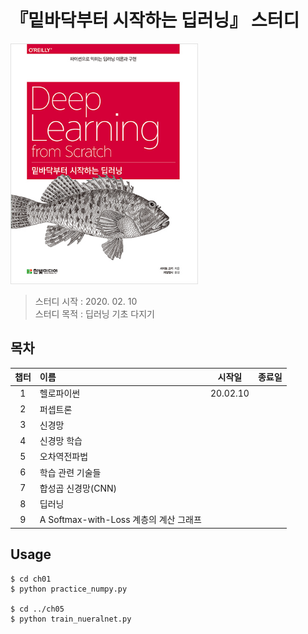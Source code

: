 # 『밑바닥부터 시작하는 딥러닝』 스터디

<img src="/data/book.jpg" width="300px" alt="book"></img><br/>
> 스터디 시작 : 2020. 02. 10<br>
> 스터디 목적 : 딥러닝 기초 다지기

## 목차
|챕터|이름|시작일|종료일|
|:---:|:---|:---:|:---:|
|1|헬로파이썬|20.02.10||
|2|퍼셉트론|||
|3|신경망|||
|4|신경망 학습|||
|5|오차역전파법|||
|6|학습 관련 기술들|||
|7|합성곱 신경망(CNN)|||
|8|딥러닝|||
|9|A Softmax-with-Loss 계층의 계산 그래프|||

## Usage
```
$ cd ch01
$ python practice_numpy.py

$ cd ../ch05
$ python train_nueralnet.py
```
